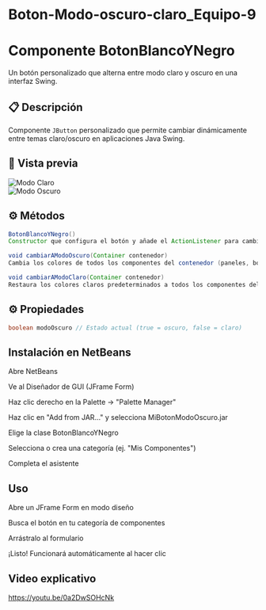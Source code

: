 # Boton-Modo-oscuro-claro_Equipo-9
# Componente BotonBlancoYNegro

Un botón personalizado que alterna entre modo claro y oscuro en una interfaz Swing.

## 📋 Descripción
Componente `JButton` personalizado que permite cambiar dinámicamente entre temas claro/oscuro en aplicaciones Java Swing.

## 🎨 Vista previa
![Modo Claro](./screenshots/Captura_de_pantalla_2025-05-04_204353.png)  
![Modo Oscuro](Captura%20de%20pantalla%202025-05-04%20204408.png)

## ⚙️ Métodos
```java
BotonBlancoYNegro()
Constructor que configura el botón y añade el ActionListener para cambiar de modo.

void cambiarAModoOscuro(Container contenedor)
Cambia los colores de todos los componentes del contenedor (paneles, botones, etiquetas, campos de texto, etc.) a colores oscuros.

void cambiarAModoClaro(Container contenedor)
Restaura los colores claros predeterminados a todos los componentes del contenedor.
```
## ⚙️ Propiedades
```java
boolean modoOscuro // Estado actual (true = oscuro, false = claro)
```
## Instalación en NetBeans
Abre NetBeans

Ve al Diseñador de GUI (JFrame Form)

Haz clic derecho en la Palette → "Palette Manager"

Haz clic en "Add from JAR..." y selecciona MiBotonModoOscuro.jar

Elige la clase BotonBlancoYNegro

Selecciona o crea una categoría (ej. "Mis Componentes")

Completa el asistente

## Uso
Abre un JFrame Form en modo diseño

Busca el botón en tu categoría de componentes

Arrástralo al formulario

¡Listo! Funcionará automáticamente al hacer clic

## Video explicativo
https://youtu.be/0a2DwSOHcNk
